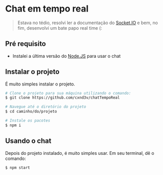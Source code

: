 # Chat em tempo real

> Estava no tédio, resolvi ler a documentação do [Socket.IO](https://socket.io/docs/v4) e bem, no fim, desenvolvi um bate papo real time (:

## Pré requisito

* Instalei a última versão do [Node.JS](https://nodejs.org/en/) para usar o chat

## Instalar o projeto

É muito simples instalar o projeto. 

```bash
# Clone o projeto para sua máquina utilizando o comando:
$ git clone https://github.com/cxnd3v/chatTempoReal

# Navegue até o diretório do projeto
$ cd caminho/do/projeto

# Instale os pacotes
$ npm i
```

## Usando o chat

Depois do projeto instalado, é muito simples usar. Em seu terminal, dê o comando:

```bash
$ npm start
```
